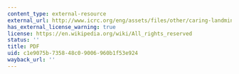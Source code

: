 ```yaml
---
content_type: external-resource
external_url: http://www.icrc.org/eng/assets/files/other/caring-landmine-victims-0863.pdf
has_external_license_warning: true
license: https://en.wikipedia.org/wiki/All_rights_reserved
status: ''
title: PDF
uid: c1e9075b-7358-48c0-9006-960b1f53e924
wayback_url: ''
---
```

